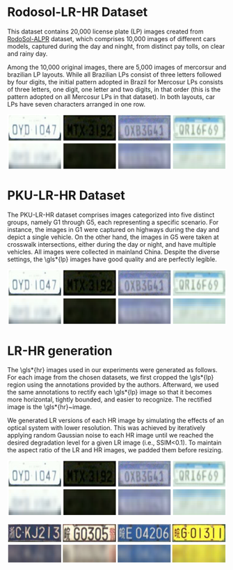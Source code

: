 # Rodosol-LR-HR Dataset

This dataset contains 20,000 license plate (LP) images created from [RodoSol-ALPR](https://github.com/raysonlaroca/rodosol-alpr-dataset) dataset, which comprises 10,000 images of different cars models, captured during the day and ninght, from distinct pay tolls, on clear and rainy day.

Among the 10,000 original images, there are 5,000 images of mercorsur and brazilian LP layouts. While all Brazilian LPs consist of three letters followed by four digits, the initial pattern adopted in Brazil for Mercosur LPs consists of three letters, one digit, one letter and two digits, in that order (this is the pattern adopted on all Mercosur LPs in that dataset). In both layouts, car LPs have seven characters arranged in one row.

<p align="center">
<img src="./Media/image2.png" width="600"/>
</p>

# PKU-LR-HR Dataset

The PKU-LR-HR dataset comprises images categorized into five distinct groups, namely G1 through G5, each representing a specific scenario. For instance, the images in G1 were captured on highways during the day and depict a single vehicle. On the other hand, the images in G5 were taken at crosswalk intersections, either during the day or night, and have multiple vehicles.
All images were collected in mainland China. Despite the diverse settings, the \gls*{lp} images have good quality and are perfectly legible.

<p align="center">
<img src="./Media/image2.png" width="600"/>
</p>

# LR-HR generation

The \gls*{hr} images used in our experiments were generated as follows. For each image from the chosen datasets, we first cropped the \gls*{lp} region using the annotations provided by the authors. Afterward, we used the same annotations to rectify each \gls*{lp} image so that it becomes more horizontal, tightly bounded, and easier to recognize. The rectified image is the \gls*{hr}~image.

We generated LR versions of each HR image by simulating the effects of an optical system with lower resolution. This was achieved by iteratively applying random Gaussian noise to each HR image until we reached the desired degradation level for a given LR image (i.e., SSIM<0.1). To maintain the aspect ratio of the LR and HR images, we padded them before resizing.

<p align="center">
<img src="./Media/image2.png" width="600"/>
</p>

<p align="center">
<img src="./Media/image.png" width="600"/>  
</p>
